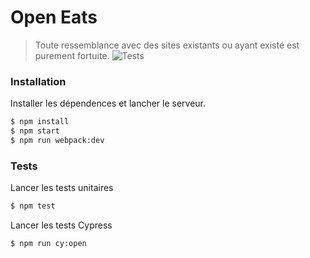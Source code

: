 # Open Eats
> Toute ressemblance avec des sites existants ou ayant existé est purement fortuite.
![Tests](https://github.com/tomdelie/open-eats/workflows/Tests/badge.svg)
### Installation

Installer les dépendences et lancher le serveur.

```sh
$ npm install
$ npm start
$ npm run webpack:dev
```

### Tests

Lancer les tests unitaires
```sh
$ npm test
```

Lancer les tests Cypress
```sh
$ npm run cy:open
```